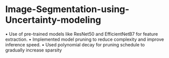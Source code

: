 # Image-Segmentation-using-Uncertainty-modeling
•	Use of pre-trained models like ResNet50 and EfficientNetB7 for feature extraction.
•	Implemented model pruning to reduce complexity and improve inference speed.
•	Used polynomial decay for pruning schedule to gradually increase sparsity
